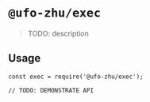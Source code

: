 # `@ufo-zhu/exec`

> TODO: description

## Usage

```
const exec = require('@ufo-zhu/exec');

// TODO: DEMONSTRATE API
```
